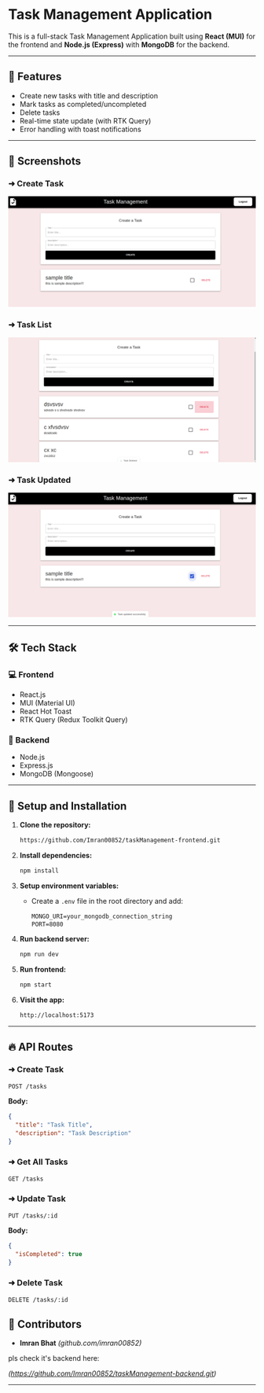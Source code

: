 # Task Management Application

This is a full-stack Task Management Application built using **React (MUI)** for the frontend and **Node.js (Express)** with **MongoDB** for the backend.

---

## 🚀 Features

- Create new tasks with title and description
- Mark tasks as completed/uncompleted
- Delete tasks
- Real-time state update (with RTK Query)
- Error handling with toast notifications

---

## 📸 Screenshots

### ➜ Create Task

![Create Task](./src/screenshots/create_task.png)

### ➜ Task List

![Task List](./src/screenshots/task_list.png)

### ➜ Task Updated

![Task Updated](./src/screenshots/task_updated.png)

---

## 🛠️ Tech Stack

### 💻 Frontend

- React.js
- MUI (Material UI)
- React Hot Toast
- RTK Query (Redux Toolkit Query)

### 🔧 Backend

- Node.js
- Express.js
- MongoDB (Mongoose)

---

## 🔧 Setup and Installation

1. **Clone the repository:**

   ```bash
   https://github.com/Imran00852/taskManagement-frontend.git
   ```

2. **Install dependencies:**

   ```bash
   npm install
   ```

3. **Setup environment variables:**

   - Create a `.env` file in the root directory and add:
     ```env
     MONGO_URI=your_mongodb_connection_string
     PORT=8080
     ```

4. **Run backend server:**

   ```bash
   npm run dev
   ```

5. **Run frontend:**

   ```bash
   npm start
   ```

6. **Visit the app:**
   ```bash
   http://localhost:5173
   ```

---

## 🔥 API Routes

### ➜ Create Task

```http
POST /tasks
```

**Body:**

```json
{
  "title": "Task Title",
  "description": "Task Description"
}
```

### ➜ Get All Tasks

```http
GET /tasks
```

### ➜ Update Task

```http
PUT /tasks/:id
```

**Body:**

```json
{
  "isCompleted": true
}
```

### ➜ Delete Task

```http
DELETE /tasks/:id
```

## 💪 Contributors

- **Imran Bhat** _(github.com/imran00852)_

pls check it's  backend here:

_(https://github.com/Imran00852/taskManagement-backend.git)_

---
